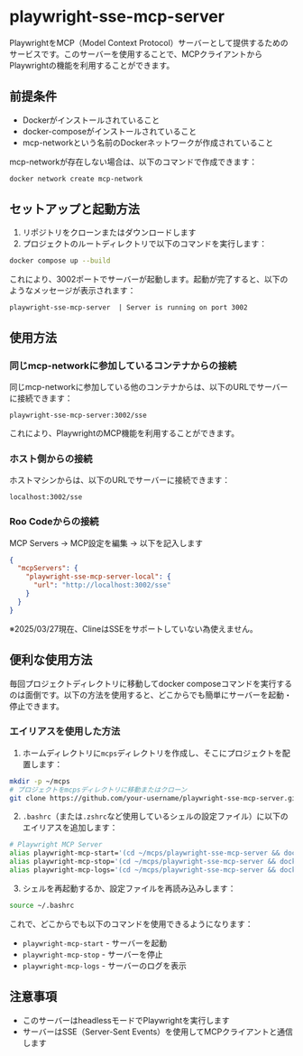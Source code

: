 # playwright-sse-mcp-server

PlaywrightをMCP（Model Context Protocol）サーバーとして提供するためのサービスです。このサーバーを使用することで、MCPクライアントからPlaywrightの機能を利用することができます。

## 前提条件

- Dockerがインストールされていること
- docker-composeがインストールされていること
- mcp-networkという名前のDockerネットワークが作成されていること

mcp-networkが存在しない場合は、以下のコマンドで作成できます：

```bash
docker network create mcp-network
```

## セットアップと起動方法

1. リポジトリをクローンまたはダウンロードします
2. プロジェクトのルートディレクトリで以下のコマンドを実行します：

```bash
docker compose up --build
```

これにより、3002ポートでサーバーが起動します。起動が完了すると、以下のようなメッセージが表示されます：

```
playwright-sse-mcp-server  | Server is running on port 3002
```

## 使用方法

### 同じmcp-networkに参加しているコンテナからの接続

同じmcp-networkに参加している他のコンテナからは、以下のURLでサーバーに接続できます：

```
playwright-sse-mcp-server:3002/sse
```

これにより、PlaywrightのMCP機能を利用することができます。

### ホスト側からの接続

ホストマシンからは、以下のURLでサーバーに接続できます：

```
localhost:3002/sse
```

### Roo Codeからの接続

MCP Servers -> MCP設定を編集 -> 以下を記入します

```json
{
  "mcpServers": {
    "playwright-sse-mcp-server-local": {
      "url": "http://localhost:3002/sse"
    }
  }
}
```

※2025/03/27現在、ClineはSSEをサポートしていない為使えません。

## 便利な使用方法

毎回プロジェクトディレクトリに移動してdocker composeコマンドを実行するのは面倒です。以下の方法を使用すると、どこからでも簡単にサーバーを起動・停止できます。

### エイリアスを使用した方法

1. ホームディレクトリに`mcps`ディレクトリを作成し、そこにプロジェクトを配置します：

```bash
mkdir -p ~/mcps
# プロジェクトをmcpsディレクトリに移動またはクローン
git clone https://github.com/your-username/playwright-sse-mcp-server.git ~/mcps/playwright-sse-mcp-server
```

2. `.bashrc`（または`.zshrc`など使用しているシェルの設定ファイル）に以下のエイリアスを追加します：

```bash
# Playwright MCP Server
alias playwright-mcp-start='(cd ~/mcps/playwright-sse-mcp-server && docker compose up -d)'
alias playwright-mcp-stop='(cd ~/mcps/playwright-sse-mcp-server && docker compose down)'
alias playwright-mcp-logs='(cd ~/mcps/playwright-sse-mcp-server && docker compose logs -f)'
```

3. シェルを再起動するか、設定ファイルを再読み込みします：

```bash
source ~/.bashrc
```

これで、どこからでも以下のコマンドを使用できるようになります：

- `playwright-mcp-start` - サーバーを起動
- `playwright-mcp-stop` - サーバーを停止
- `playwright-mcp-logs` - サーバーのログを表示

## 注意事項

- このサーバーはheadlessモードでPlaywrightを実行します
- サーバーはSSE（Server-Sent Events）を使用してMCPクライアントと通信します